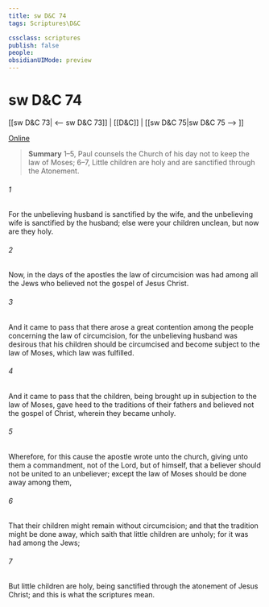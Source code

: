 ```yaml
---
title: sw D&C 74
tags: Scriptures\D&C

cssclass: scriptures
publish: false
people:
obsidianUIMode: preview
---
```


# sw D&C 74
[[sw D&C 73| <-- sw D&C 73]] | [[D&C]] | [[sw D&C 75|sw D&C 75 --> ]]

[Online](https://churchofjesuschrist.org/study/scriptures/dc-testament/dc/74?lang=eng)

> __Summary__
1–5, Paul counsels the Church of his day not to keep the law of Moses; 6–7, Little children are holy and are sanctified through the Atonement.

###### 1 
For the unbelieving husband is sanctified by the wife, and the unbelieving wife is sanctified by the husband; else were your children unclean, but now are they holy.

###### 2 
Now, in the days of the apostles the law of circumcision was had among all the Jews who believed not the gospel of Jesus Christ.

###### 3 
And it came to pass that there arose a great contention among the people concerning the law of circumcision, for the unbelieving husband was desirous that his children should be circumcised and become subject to the law of Moses, which law was fulfilled.

###### 4 
And it came to pass that the children, being brought up in subjection to the law of Moses, gave heed to the traditions of their fathers and believed not the gospel of Christ, wherein they became unholy.

###### 5 
Wherefore, for this cause the apostle wrote unto the church, giving unto them a commandment, not of the Lord, but of himself, that a believer should not be united to an unbeliever; except the law of Moses should be done away among them,

###### 6 
That their children might remain without circumcision; and that the tradition might be done away, which saith that little children are unholy; for it was had among the Jews;

###### 7 
But little children are holy, being sanctified through the atonement of Jesus Christ; and this is what the scriptures mean.

